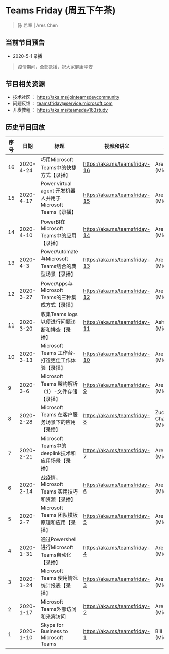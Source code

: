 # Teams Friday (周五下午茶)
> 陈 希章 | Ares Chen

## 当前节目预告

+ 2020-5-1 录播 
> 疫情期间，全部录播，祝大家健康平安

## 节目相关资源

+ 技术社区 ： <https://aka.ms/jointeamsdevcommunity>
+ 问题反馈 ： <teamsfriday@service.microsoft.com>
+ 开发教程 ： <https://aka.ms/teamsdev163study>

## 历史节目回放

|序号|日期|标题|视频和讲义|嘉宾
|---|---|---|---|---|
|16|2020-4-24|巧用Microsoft Teams中的快捷方式【录播】|<https://aka.ms/teamsfriday-16>|Ares Chen (Microsoft)|
|15|2020-4-17|Power virtual agent 开发机器人并用于Microsoft Teams【录播】|<https://aka.ms/teamsfriday-15>|Ares Chen (Microsoft)|
|14|2020-4-10|PowerBI在Microsoft Teams中的应用【录播】|<https://aka.ms/teamsfriday-14>|Ares Chen (Microsoft)|
|13|2020-4-3|PowerAutomate与Microsoft Teams结合的典型场景【录播】|<https://aka.ms/teamsfriday-13>|Ares Chen (Microsoft)|
|12|2020-3-27|PowerApps与Microsoft Teams的三种集成方式【录播】|<https://aka.ms/teamsfriday-12>|Ares Chen (Microsoft)|
|11|2020-3-20|收集Teams logs 以便进行问题诊断和排查【录播】|<https://aka.ms/teamsfriday-11>|Ash Hu (Microsoft)|
|10|2020-3-13|Microsoft Teams 工作台-打造更佳工作体验【录播】|<https://aka.ms/teamsfriday-10>|Ares Chen (Microsoft)|
|9|2020-3-6|Microsoft Teams 架构解析（1）-文件存储【录播】|<https://aka.ms/teamsfriday-9>|Ares Chen (Microsoft)|
|8|2020-2-28|Microsoft Teams 在客户服务场景下的应用【录播】|<https://aka.ms/teamsfriday-8>|Zuojun Chai (Microsoft)|
|7|2020-2-21|Microsoft Teams中的deeplink技术和应用场景【录播】|<https://aka.ms/teamsfriday-7>|Ares Chen (Microsoft)|
|6|2020-2-14|战疫情，Microsoft Teams 实用技巧和资源【录播】|<https://aka.ms/teamsfriday-6>|Ares Chen (Microsoft)|
|5|2020-2-7|Microsoft Teams 团队模板原理和应用【录播】|<https://aka.ms/teamsfriday-5>|Ares Chen (Microsoft)|
|4|2020-1-31|通过Powershell 进行Microsoft Teams自动化【录播】|<https://aka.ms/teamsfriday-4>|Ares Chen (Microsoft)|
|3|2020-1-24|Microsoft Teams 使用情况统计报表【录播】|<https://aka.ms/teamsfriday-3>|Ares Chen (Microsoft)|
|2|2020-1-17|Microsoft Teams外部访问和来宾访问|<https://aka.ms/teamsfriday-2>|Ares Chen (Microsoft)|
|1|2020-1-10|Skype for Business to Microsoft Teams|<https://aka.ms/teamsfriday-1>|Bill Yuan (Microsoft)|

